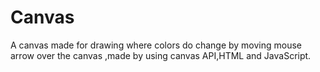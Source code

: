 # Canvas
A canvas made for drawing where colors do change by moving mouse arrow over the canvas ,made by using canvas API,HTML and JavaScript.
